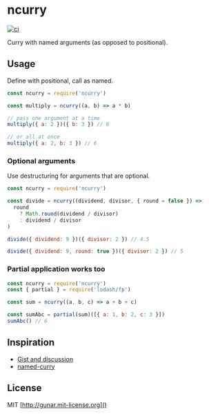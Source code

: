 # ncurry

[![ci](https://circleci.com/gh/gunar/ncurry.png?circle-token=158755b2084a927f33b1642a7667870adcba2fb9)](https://circleci.com/gh/gunar/ncurry)

Curry with named arguments (as opposed to positional).

## Usage

Define with positional, call as named.

```js
const ncurry = require('ncurry')

const multiply = ncurry((a, b) => a * b)

// pass one argument at a time
multiply({ a: 2 })({ b: 3 }) // 6

// or all at once
multiply({ a: 2, b: 3 }) // 6
```

### Optional arguments

Use destructuring for arguments that are optional.

```js
const ncurry = require('ncurry')

const divide = ncurry((dividend, divisor, { round = false }) =>
  round
    ? Math.round(dividend / divisor)
    : dividend / divisor
)

divide({ dividend: 9 })({ divisor: 2 }) // 4.5

divide({ dividend: 9, round: true })({ divisor: 2 }) // 5
```

### Partial application works too

```js
const ncurry = require('ncurry')
const { partial } = require('lodash/fp')

const sum = ncurry((a, b, c) => a + b + c)

const sumAbc = partial(sum)([{ a: 1, b: 2, c: 3 }])
sumAbc() // 6
```

## Inspiration

- [Gist and discussion](https://gist.github.com/gunar/1268c997ca66343f060dbca07aee67bd)
- [named-curry](https://github.com/rjmk/named-curry)

## License

MIT [http://gunar.mit-license.org]()
